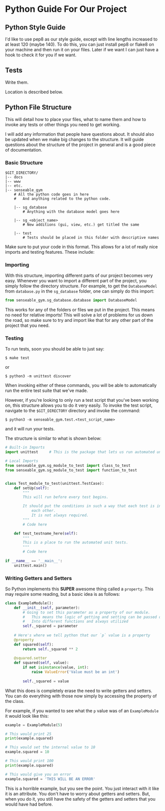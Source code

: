 # Python Guide For Our Project

## Python Style Guide

I'd like to use pep8 as our style guide, except with line lengths increased to at least 120 (maybe 140). To do this, you can just install pep8 or flake8 on your machine and then run it on your files. Later if we want I can just have a hook to check it for you if we want.

## Tests

Write them.

Location is described below.

## Python File Structure

This will detail how to place your files, what to name them and how to invoke any tests or other things you need to get working.

I will add any information that people have questions about. It should also be updated when we make big changes to the structure. It will guide questions about the structure of the project in general and is a good piece of documentation.

### Basic Structure

```
$GIT_DIRECTORY/
|-- docs
|-- www
|-- etc.
|-- senseable_gym
    # All the python code goes in here
    #   And anything related to the python code.

    |-- sg_database
        # Anything with the database model goes here

    |-- sg_<object_name>
        # New additions (gui, view, etc.) get titled the same

    |-- test
        # Tests should be placed in this folder with descriptive names
```

Make sure to put your code in this format. This allows for a lot of really nice imports and testing features. These include:

### Importing

With this structure, importing different parts of our project becomes very easy. Whenever you want to import a different part of the project, you simply follow the directory structure. For example, to get the `DatabaseModel` from `database.py` in the `sg_database` folder, one can simply do this import:

```python
from senseable_gym.sg_database.database import DatabaseModel
```

This works for any of the folders or files we put in the project. This means no need for relative imports! This will solve a lot of problems for us down the road, so make sure to try and import like that for any other part of the project that you need.

### Testing

To run tests, soon you should be able to just say:

`$ make test`

or

`$ python3 -m unittest discover`

When invoking either of these commands, you will be able to automatically run the entire test suite that we've made.

However, if you're looking to only run a test script that you've been working on, this structure allows you to do it very easily. To invoke the test script, navigate to the `$GIT_DIRECTORY` directory and invoke the command:

`$ python3 -m senseable_gym.test.<test_script_name>`

and it will run your tests.

The structure is similar to what is shown below:

```python
# Built-in Imports
import unittest     # This is the package that lets us run automated unit tessts

# Local Imports
from senseable_gym.sg_module_to_test import class_to_test
from senseable_gym.sg_module_to_test import function_to_test


class Test_module_to_test(unittest.TestCase):
    def setUp(self):
        """
        This will run before every test begins.

        It should put the conditions in such a way that each test is independent of 
            each other.
            It is not always required.
        """
        # Code here

    def test_testname_here(self):
        """
        This is a place to run the automated unit tests.
        """
        # Code here
        
if __name__ == '__main__':
    unittest.main()
```

### Writing Getters and Setters

So Python implements this **SUPER** awesome thing called a `property`. This may require some reading, but a basic idea is as follows:

```python
class ExampleModule():
    def __init__(self, parameter):
        # Going to set this parameter as a property of our module.
        #   This means the logic of getting and setting can be passed off
        #   Into different functions and always utilized
        self._squared = parameter
    
    # Here's where we tell python that our `p` value is a property
    @property
    def squared(self):
        return self._squared ** 2
    
    @squared.setter
    def squared(self, value):
        if not isinstance(value, int):
            raise ValueError('Value must be an int')
            
        self._squared = value
```

What this does is completely erase the need to write getters and setters. You can do everything with those now simply by accessing the property of the class.

For example, if you wanted to see what the `p` value was of an `ExampleModule` it would look like this:

```python
example = ExampleModule(5)

# This would print 25
print(example.squared)

# This would set the internal value to 10
example.squared = 10

# This would print 100
print(example.squared)

# This would give you an error
example.squared = 'THIS WILL BE AN ERROR'
```

This is a horrible example, but you see the point. You just interact with it like it is an attribute. You don't have to worry about getters and setters. But, when you do it, you still have the safety of the getters and setters that you would have had before.
